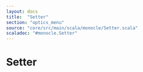 ```yaml
---
layout: docs
title:  "Setter"
section: "optics_menu"
source: "core/src/main/scala/monocle/Setter.scala"
scaladoc: "#monocle.Setter"
---
```

# Setter
